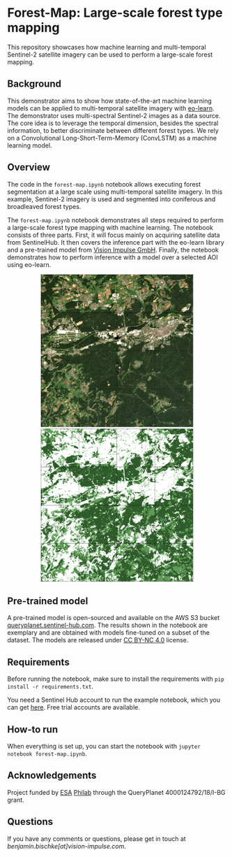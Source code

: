 # Forest-Map: Large-scale forest type mapping 

This repository showcases how machine learning and multi-temporal Sentinel-2 satellite imagery can be used to perform a large-scale forest mapping. 

## Background

This demonstrator aims to show how state-of-the-art machine learning models can be applied to multi-temporal satellite imagery with [eo-learn](https://github.com/sentinel-hub/eo-learn). The demonstrator uses multi-spectral Sentinel-2 images as a data source. The core idea is to leverage the temporal dimension, besides the spectral information, to better discriminate between different forest types. We rely on a Convolutional Long-Short-Term-Memory (ConvLSTM) as a machine learning model.

## Overview

The code in the `forest-map.ipynb` notebook allows executing forest segmentation at a large scale using multi-temporal satellite imagery. In this example, Sentinel-2 imagery is used and segmented into coniferous and broadleaved forest types.

The `forest-map.ipynb` notebook demonstrates all steps required to perform a large-scale forest type mapping with machine learning. The notebook consists of three parts. First, it will focus mainly on acquiring satellite data from SentinelHub. It then covers the inference part with the eo-learn library and a pre-trained model from [Vision Impulse GmbH](https://www.vision-impulse.com/). Finally, the notebook demonstrates how to perform inference with a model over a selected AOI using eo-learn.

<p align="center">
<img height="350" src="./figs/example_aoi_s2.png" width="350"/>
<img height="350" src="./figs/example_aoi_prediction.png" width="350"/>
</p>


## Pre-trained model

A pre-trained model is open-sourced and available on the AWS S3 bucket [queryplanet.sentinel-hub.com](http://queryplanet.sentinel-hub.com/index.html). The results shown in the notebook are exemplary and are obtained with models fine-tuned on a subset of the dataset. The models are released under [CC BY-NC 4.0](https://creativecommons.org/licenses/by-nc/4.0/) license.

## Requirements

Before running the notebook, make sure to install the requirements with `pip install -r requirements.txt`.

You need a Sentinel Hub account to run the example notebook, which you can get [here](https://services.sentinel-hub.com/oauth/subscription). Free trial accounts are available.

## How-to run

When everything is set up, you can start the notebook with `jupyter notebook forest-map.ipynb`.

## Acknowledgements

Project funded by [ESA](https://www.esa.int/About_Us/ESRIN) [Philab](https://philab.phi.esa.int/) through the QueryPlanet 4000124792/18/I-BG grant.

## Questions

If you have any comments or questions, please get in touch at _benjamin.bischke[at]vision-impulse.com_.
